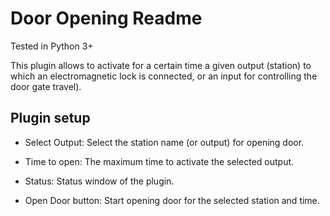 Door Opening Readme
====

Tested in Python 3+

This plugin allows to activate for a certain time a given output (station) to which an electromagnetic lock is connected, or an input for controlling the door gate travel). 

Plugin setup
-----------
* Select Output:
  Select the station name (or output) for opening door.  

* Time to open:
  The maximum time to activate the selected output.

* Status:
  Status window of the plugin.

* Open Door button:
  Start opening door for the selected station and time.

